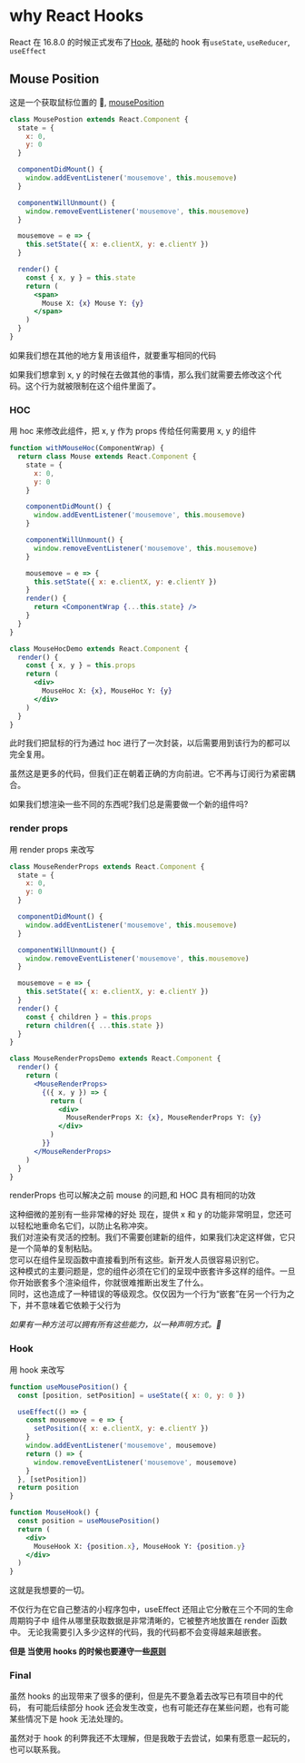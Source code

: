 # why React Hooks

React 在 16.8.0 的时候正式发布了[Hook](https://reactjs.org/docs/hooks-intro.html), 基础的 hook 有`useState`, `useReducer`, `useEffect`

## Mouse Position

这是一个获取鼠标位置的 🌰, [mousePosition](https://codesandbox.io/s/xj0ppk0pzw)

```jsx
class MousePostion extends React.Component {
  state = {
    x: 0,
    y: 0
  }

  componentDidMount() {
    window.addEventListener('mousemove', this.mousemove)
  }

  componentWillUnmount() {
    window.removeEventListener('mousemove', this.mousemove)
  }

  mousemove = e => {
    this.setState({ x: e.clientX, y: e.clientY })
  }

  render() {
    const { x, y } = this.state
    return (
      <span>
        Mouse X: {x} Mouse Y: {y}
      </span>
    )
  }
}
```

如果我们想在其他的地方复用该组件，就要重写相同的代码

如果我们想拿到 x, y 的时候在去做其他的事情，那么我们就需要去修改这个代码。这个行为就被限制在这个组件里面了。

### HOC

用 hoc 来修改此组件，把 x, y 作为 props 传给任何需要用 x, y 的组件

```jsx
function withMouseHoc(ComponentWrap) {
  return class Mouse extends React.Component {
    state = {
      x: 0,
      y: 0
    }

    componentDidMount() {
      window.addEventListener('mousemove', this.mousemove)
    }

    componentWillUnmount() {
      window.removeEventListener('mousemove', this.mousemove)
    }

    mousemove = e => {
      this.setState({ x: e.clientX, y: e.clientY })
    }
    render() {
      return <ComponentWrap {...this.state} />
    }
  }
}

class MouseHocDemo extends React.Component {
  render() {
    const { x, y } = this.props
    return (
      <div>
        MouseHoc X: {x}, MouseHoc Y: {y}
      </div>
    )
  }
}
```

此时我们把鼠标的行为通过 hoc 进行了一次封装，以后需要用到该行为的都可以完全复用。

虽然这是更多的代码，但我们正在朝着正确的方向前进。它不再与订阅行为紧密耦合。

如果我们想渲染一些不同的东西呢?我们总是需要做一个新的组件吗?

### render props

用 render props 来改写

```jsx
class MouseRenderProps extends React.Component {
  state = {
    x: 0,
    y: 0
  }

  componentDidMount() {
    window.addEventListener('mousemove', this.mousemove)
  }

  componentWillUnmount() {
    window.removeEventListener('mousemove', this.mousemove)
  }

  mousemove = e => {
    this.setState({ x: e.clientX, y: e.clientY })
  }
  render() {
    const { children } = this.props
    return children({ ...this.state })
  }
}

class MouseRenderPropsDemo extends React.Component {
  render() {
    return (
      <MouseRenderProps>
        {({ x, y }) => {
          return (
            <div>
              MouseRenderProps X: {x}, MouseRenderProps Y: {y}
            </div>
          )
        }}
      </MouseRenderProps>
    )
  }
}
```

renderProps 也可以解决之前 mouse 的问题,和 HOC 具有相同的功效

这种细微的差别有一些非常棒的好处
现在，提供 x 和 y 的功能非常明显，您还可以轻松地重命名它们，以防止名称冲突。  
我们对渲染有灵活的控制。我们不需要创建新的组件，如果我们决定这样做，它只是一个简单的复制粘贴。  
您可以在组件呈现函数中直接看到所有这些。新开发人员很容易识别它。  
这种模式的主要问题是，您的组件必须在它们的呈现中嵌套许多这样的组件。一旦你开始嵌套多个渲染组件，你就很难推断出发生了什么。  
同时，这也造成了一种错误的等级观念。仅仅因为一个行为“嵌套”在另一个行为之下，并不意味着它依赖于父行为

_如果有一种方法可以拥有所有这些能力，以一种声明方式。👀_

### Hook

用 hook 来改写

```jsx
function useMousePosition() {
  const [position, setPosition] = useState({ x: 0, y: 0 })

  useEffect(() => {
    const mousemove = e => {
      setPosition({ x: e.clientX, y: e.clientY })
    }
    window.addEventListener('mousemove', mousemove)
    return () => {
      window.removeEventListener('mousemove', mousemove)
    }
  }, [setPosition])
  return position
}

function MouseHook() {
  const position = useMousePosition()
  return (
    <div>
      MouseHook X: {position.x}, MouseHook Y: {position.y}
    </div>
  )
}
```

这就是我想要的一切。

不仅行为在它自己整洁的小程序包中，useEffect 还阻止它分散在三个不同的生命周期钩子中
组件从哪里获取数据是非常清晰的，它被整齐地放置在 render 函数中。
无论我需要引入多少这样的代码，我的代码都不会变得越来越嵌套。

**但是 当使用 hooks 的时候也要遵守一些[原则](https://reactjs.org/docs/hooks-rules.html)**

### Final

虽然 hooks 的出现带来了很多的便利，但是先不要急着去改写已有项目中的代码，
有可能后续部分 hook 还会发生改变，也有可能还存在某些问题，也有可能某些情况下是 hook 无法处理的。

虽然对于 hook 的利弊我还不太理解，但是我敢于去尝试，如果有愿意一起玩的，也可以联系我。
